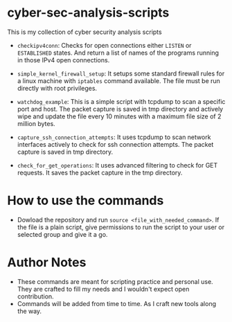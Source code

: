 # cyber-sec-analysis-scripts
This is my collection of cyber security analysis scripts

- `checkipv4conn`: Checks for open connections either `LISTEN` or `ESTABLISHED` states. And return a list of names of the programs running in those IPv4 open connections.

- `simple_kernel_firewall_setup`: It setups some standard firewall rules for a linux machine with `iptables` command available. The file must be run directly with root privileges.

- `watchdog_example`: This is a simple script with tcpdump to scan a specific port and host. The packet capture is saved in tmp directory and actively wipe and update the file every 10 minutes with a maximum file size of 2 million bytes.

- `capture_ssh_connection_attempts`: It uses tcpdump to scan network interfaces actively to check for ssh connection attempts. The packet capture is saved in tmp directory.

- `check_for_get_operations`: It uses advanced filtering to check for GET requests. It saves the packet capture in the tmp directory.

# How to use the commands

- Dowload the repository and run `source <file_with_needed_command>`. If the file is a plain script, give permissions to run the script to your user or selected group and give it a go.

# Author Notes

- These commands are meant for scripting practice and personal use. They are crafted to fill my needs and I wouldn't expect open contribution.
- Commands will be added from time to time. As I craft new tools along the way.
